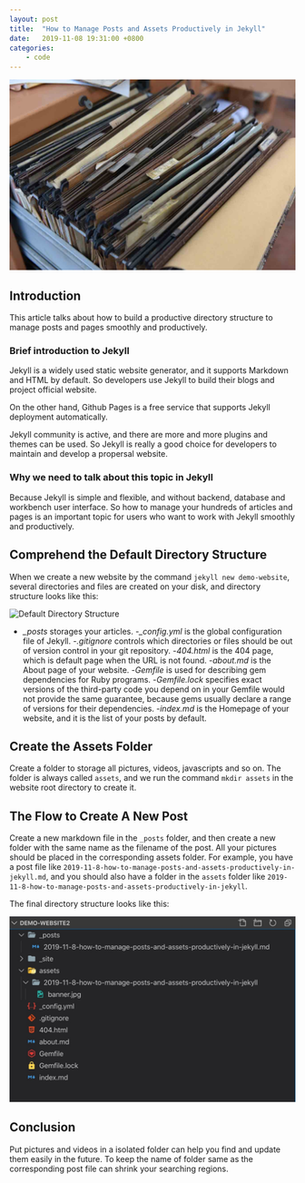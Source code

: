```yaml
---
layout: post
title:  "How to Manage Posts and Assets Productively in Jekyll"
date:   2019-11-08 19:31:00 +0800
categories:
    - code
---
```


![How to Manage Posts and Assets Productively in Jekyll](/assets/2019-11-8-how-to-manage-posts-and-assets-productively-in-jekyll/banner.jpg)

## Introduction

This article talks about how to build a productive directory structure to manage posts and pages smoothly and productively.

### Brief introduction to Jekyll

Jekyll is a widely used static website generator, and it supports Markdown and HTML by default. So developers use Jekyll to build their blogs and project official website.

On the other hand, Github Pages is a free service that supports Jekyll deployment automatically.

Jekyll community is active, and there are more and more plugins and themes can be used. So Jekyll is really a good choice for developers to maintain and develop a propersal website.

### Why we need to talk about this topic in Jekyll

Because Jekyll is simple and flexible, and without backend, database and workbench user interface. So how to manage your hundreds of articles and pages is an important topic for users who want to work with Jekyll smoothly and productively.

## Comprehend the Default Directory Structure

When we create a new website by the command `jekyll new demo-website`, several directories and files are created on your disk, and directory structure looks like this:

![Default Directory Structure](/assets/2019-11-8-how-to-build-a-productive-directory-structure-in-jekyll/default-directory-structure.jpg)

- *_posts* storages your articles.
-*_config.yml* is the global configuration file of Jekyll.
-*.gitignore* controls which directories or files should be out of version control in your git repository.
-*404.html* is the 404 page, which is default page when the URL is not found.
-*about.md* is the About page of your website.
-*Gemfile* is used for describing gem dependencies for Ruby programs.
-*Gemfile.lock* specifies exact versions of the third-party code you depend on in your Gemfile would not provide the same guarantee, because gems usually declare a range of versions for their dependencies.
-*index.md* is the Homepage of your website, and it is the list of your posts by default.

## Create the Assets Folder

Create a folder to storage all pictures, videos, javascripts and so on. The folder is always called `assets`, and we run the command `mkdir assets` in the website root directory to create it.

## The Flow to Create A New Post

Create a new markdown file in the `_posts` folder, and then create a new folder with the same name as the filename of the post. All your pictures should be placed in the corresponding assets folder. For example, you have a post file like `2019-11-8-how-to-manage-posts-and-assets-productively-in-jekyll.md`, and you should also have a folder in the `assets` folder like `2019-11-8-how-to-manage-posts-and-assets-productively-in-jekyll`.

The final directory structure looks like this:

![Final Directory Structure](/assets/2019-11-8-how-to-manage-posts-and-assets-productively-in-jekyll/final-directory-structure.jpg)

## Conclusion

Put pictures and videos in a isolated folder can help you find and update them easily in the future. To keep the name of folder same as the corresponding post file can shrink your searching regions.